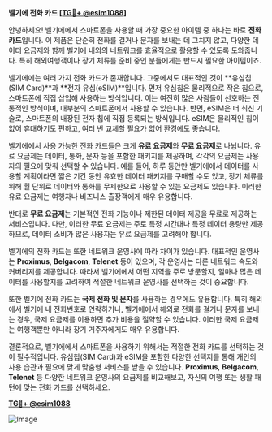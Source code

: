 **벨기에 전화 카드 [[TG💪+ @esim1088](https://t.me/s/esim1088)]**

안녕하세요! 벨기에에서 스마트폰을 사용할 때 가장 중요한 아이템 중 하나는 바로 **전화 카드**입니다. 이 제품은 단순히 전화를 걸거나 문자를 보내는 데 그치지 않고, 다양한 데이터 요금제와 함께 벨기에 내외의 네트워크를 효율적으로 활용할 수 있도록 도와줍니다. 특히 해외여행객이나 장기 체류를 준비 중인 분들에게는 반드시 필요한 아이템이죠.

벨기에에는 여러 가지 전화 카드가 존재합니다. 그중에서도 대표적인 것이 **유심칩(SIM Card)**과 **전자 유심(eSIM)**입니다. 먼저 유심칩은 물리적으로 작은 칩으로, 스마트폰에 직접 삽입해 사용하는 방식입니다. 이는 여전히 많은 사람들이 선호하는 전통적인 방식이며, 대부분의 스마트폰에서 사용할 수 있습니다. 반면, eSIM은 더 최신 기술로, 스마트폰의 내장된 전자 칩에 직접 등록되는 방식입니다. eSIM은 물리적인 칩이 없어 휴대하기도 편하고, 여러 번 교체할 필요가 없어 환경에도 좋습니다.

벨기에에서 사용 가능한 전화 카드들은 크게 **유료 요금제**와 **무료 요금제**로 나뉩니다. 유료 요금제는 데이터, 통화, 문자 등을 포함한 패키지를 제공하며, 각각의 요금제는 사용자의 필요에 맞춰 선택할 수 있습니다. 예를 들어, 하루 동안만 벨기에에서 데이터를 사용할 계획이라면 짧은 기간 동안 유효한 데이터 패키지를 구매할 수도 있고, 장기 체류를 위해 월 단위로 데이터와 통화를 무제한으로 사용할 수 있는 요금제도 있습니다. 이러한 유료 요금제는 여행자나 비즈니스 출장객에게 매우 유용합니다.

반대로 **무료 요금제**는 기본적인 전화 기능이나 제한된 데이터 제공을 무료로 제공하는 서비스입니다. 다만, 이러한 무료 요금제는 주로 특정 시간대나 특정 데이터 용량만 제공하므로, 데이터 소비가 많은 사용자는 유료 요금제를 고려해야 합니다.

벨기에의 전화 카드는 또한 네트워크 운영사에 따라 차이가 있습니다. 대표적인 운영사는 **Proximus**, **Belgacom**, **Telenet** 등이 있으며, 각 운영사는 다른 네트워크 속도와 커버리지를 제공합니다. 따라서 벨기에에서 어떤 지역을 주로 방문할지, 얼마나 많은 데이터를 사용할지를 고려하여 적절한 네트워크 운영사를 선택하는 것이 중요합니다.

또한 벨기에 전화 카드는 **국제 전화 및 문자**를 사용하는 경우에도 유용합니다. 특히 해외에서 벨기에 내 전화번호로 연락하거나, 벨기에에서 해외로 전화를 걸거나 문자를 보내는 경우, 국제 요금제를 이용하면 추가 비용을 절약할 수 있습니다. 이러한 국제 요금제는 여행객뿐만 아니라 장기 거주자에게도 매우 유용합니다.

결론적으로, 벨기에에서 스마트폰을 사용하기 위해서는 적절한 전화 카드를 선택하는 것이 필수적입니다. 유심칩(SIM Card)과 eSIM을 포함한 다양한 선택지를 통해 개인의 사용 습관과 필요에 맞게 맞춤형 서비스를 받을 수 있습니다. **Proximus**, **Belgacom**, **Telenet** 등 다양한 네트워크 운영사의 요금제를 비교해보고, 자신의 여행 또는 생활 패턴에 맞는 전화 카드를 선택하세요.

**[TG💪+ @esim1088](https://t.me/s/esim1088)**

![Image](https://i.postimg.cc/Y0z9fWf4/image.png)